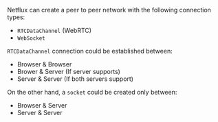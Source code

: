 Netflux can create a peer to peer network with the following connection types:
 - `RTCDataChannel` (WebRTC)
 - `WebSocket`

`RTCDataChannel` connection could be established between:
 - Browser & Browser
 - Brower & Server (If server supports)
 - Server & Server (If both servers support)

On the other hand, a `socket` could be created only between:
 - Browser & Server
 - Server & Server
